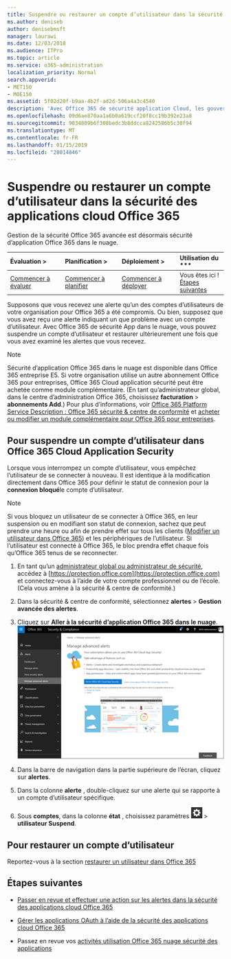 ```yaml
---
title: Suspendre ou restaurer un compte d’utilisateur dans la sécurité des applications cloud Office 365
ms.author: deniseb
author: denisebmsft
manager: laurawi
ms.date: 12/03/2018
ms.audience: ITPro
ms.topic: article
ms.service: o365-administration
localization_priority: Normal
search.appverid:
- MET150
- MOE150
ms.assetid: 5f02d20f-b9aa-4b2f-ad2d-506a4a3c4540
description: 'Avec Office 365 de sécurité application Cloud, les gouvernance actions possibles sont de suspendre ou reprendre un compte d’utilisateur. '
ms.openlocfilehash: 09d6ae870aa1a6b0a619ccf20f8cc19b392e23a8
ms.sourcegitcommit: 9034809b6f308bedc3b8ddcca8242586b5c30f94
ms.translationtype: MT
ms.contentlocale: fr-FR
ms.lasthandoff: 01/15/2019
ms.locfileid: "28014846"
---
```

# <a name="suspend-or-restore-a-user-account-in-office-365-cloud-app-security"></a>Suspendre ou restaurer un compte d’utilisateur dans la sécurité des applications cloud Office 365

Gestion de la sécurité Office 365 avancée est désormais sécurité d’application Office 365 dans le nuage.
  
|Évaluation **\>**|Planification **\>**|Déploiement **\>**|Utilisation du ***|
|:-----|:-----|:-----|:-----|
|[Commencer à évaluer](office-365-cas-overview.md) <br/> |[Commencer à planifier](get-ready-for-office-365-cas.md) <br/> |[Commencer à déployer](turn-on-office-365-cas.md) <br/> |Vous êtes ici !  <br/> [Étapes suivantes](suspend-or-restore-an-account-in-ocas.md#nextsteps) <br/> |
   
Supposons que vous recevez une alerte qu’un des comptes d’utilisateurs de votre organisation pour Office 365 a été compromis. Ou bien, supposez que vous avez reçu une alerte indiquant un que problème avec un compte d’utilisateur. Avec Office 365 de sécurité App dans le nuage, vous pouvez suspendre un compte d’utilisateur et restaurer ultérieurement une fois que vous avez examiné les alertes que vous recevez.
  
> [!NOTE]
> Sécurité d’application Office 365 dans le nuage est disponible dans Office 365 entreprise E5. Si votre organisation utilise un autre abonnement Office 365 pour entreprises, Office 365 Cloud application sécurité peut être achetée comme module complémentaire. (En tant qu’administrateur global, dans le centre d’administration Office 365, choisissez **facturation** \> **abonnements Add**.) Pour plus d’informations, voir [Office 365 Platform Service Description : Office 365 sécurité &amp; centre de conformité](https://technet.microsoft.com/en-us/library/dn933793.aspx) et [acheter ou modifier un module complémentaire pour Office 365 pour entreprises](https://support.office.com/article/4e7b57d6-b93b-457d-aecd-0ea58bff07a6). 
  
## <a name="to-suspend-a-user-account-in-office-365-cloud-app-security"></a>Pour suspendre un compte d’utilisateur dans Office 365 Cloud Application Security

Lorsque vous interrompez un compte d’utilisateur, vous empêchez l’utilisateur de se connecter à nouveau. Il est identique à la modification directement dans Office 365 pour définir le statut de connexion pour la **connexion bloqué**le compte d’utilisateur.
  
> [!NOTE]
> Si vous bloquez un utilisateur de se connecter à Office 365, en leur suspension ou en modifiant son statut de connexion, sachez que peut prendre une heure ou afin de prendre effet sur tous les clients ([Modifier un utilisateur dans Office 365](https://support.office.com/article/42BB3F17-8F9D-4182-B434-5F1C8024E614#SingleUserPreview)) et les périphériques de l’utilisateur. Si l’utilisateur est connecté à Office 365, le bloc prendra effet chaque fois qu’Office 365 tenus de se reconnecter. 
  
1. En tant qu’un [administrateur global ou administrateur de sécurité](permissions-in-the-security-and-compliance-center.md), accédez à [https://protection.office.com](https://protection.office.com) et connectez-vous à l’aide de votre compte professionnel ou de l’école. (Cela vous amène à la sécurité &amp; centre de conformité.) 
    
2. Dans la sécurité &amp; centre de conformité, sélectionnez **alertes** \> **Gestion avancée des alertes**.
    
3. Cliquez sur **Aller à la sécurité d’application Office 365 dans le nuage**.<br>![Dans la sécurité &amp; centre de conformité, cliquez sur Gérer les alertes avancées pour accéder à la sécurité d’application dans le nuage Office 365](media/958632d4-03e3-4ade-8e22-d5509db6fca7.png)<br>
  
4. Dans la barre de navigation dans la partie supérieure de l’écran, cliquez sur **alertes**.
    
5. Dans la colonne **alerte** , double-cliquez sur une alerte qui se rapporte à un compte d’utilisateur spécifique. 
    
6. Sous **comptes**, dans la colonne **état** , choisissez paramètres ![icône paramètres](media/e01b75cc-b28f-4b83-8f86-b1b13dc27ab2.png) \> **utilisateur Suspend**.
    
## <a name="to-restore-a-user-account"></a>Pour restaurer un compte d’utilisateur

Reportez-vous à la section [restaurer un utilisateur dans Office 365](https://support.office.com/article/2c261e42-5dd1-48b0-845f-2a016d29cfc1)
  
## <a name="next-steps"></a>Étapes suivantes

- [Passer en revue et effectuer une action sur les alertes dans la sécurité des applications cloud Office 365](review-office-365-cas-alerts.md)
    
- [Gérer les applications OAuth à l’aide de la sécurité des applications cloud Office 365](manage-app-permissions-in-ocas.md)
    
- Passez en revue vos [activités utilisation Office 365 nuage sécurité des applications](utilization-activities-for-ocas.md)
    

